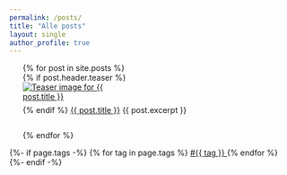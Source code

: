 ```yaml
---
permalink: /posts/
title: "Alle posts"
layout: single
author_profile: true
---
```


<ul style="list-style-type: none;">
  {% for post in site.posts %}
    <li style="margin-bottom: 2em;">
      {% if post.header.teaser %}
        <a href="{{ post.url }}">
          <img src="{{ post.header.teaser }}" alt="Teaser image for {{ post.title }}" style="max-width:200px; display:block; margin-bottom:0.5em;">
        </a>
      {% endif %}
      <a href="{{ post.url }}">{{ post.title }}</a>
      {{ post.excerpt }}
    </li>
  {% endfor %}
</ul>
{%- if page.tags -%}
    {% for tag in page.tags %}
        <a href="{{site.baseurl}}/archive.html#{{tag | slugize}}">
            #{{ tag }}
        </a>
    {% endfor %}
{%- endif -%}